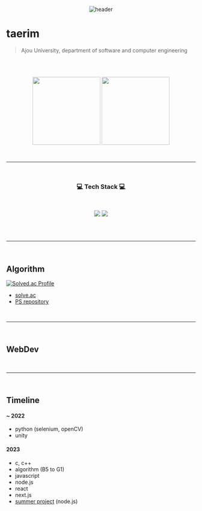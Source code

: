 
<div align="center">

  ![header](https://capsule-render.vercel.app/api?type=waving&color=gradient&height=210&section=header&text=허태림&fontSize=50&fontAlign=20)

</div>
  
taerim
====

> Ajou University, department of software and computer engineering

<br>
<br>


<div align="center">
  
  <a href="https://github.com/taerim0"><img align="center" style="height:180px" src="https://github-readme-stats.vercel.app/api?username=taerim0&show_icons=true&include_all_commits=true&theme=onedark&hide_border=false"/></a>
  <a href="https://github.com/taerim0"><img align="center" style="height:180px" src="https://github-readme-stats.vercel.app/api/top-langs/?username=taerim0&layout=compact&theme=onedark&hide_border=false" /></a> 

  <br>
</div>

-------

<div align="center">
  <br>
  <h3 align="center"> 💻 Tech Stack 💻 </h3>
  <br>

  <a><img src="https://img.shields.io/badge/c-%2300599C.svg?style=for-the-badge&logo=c&logoColor=white"/></a>
  <a><img src="https://img.shields.io/badge/c++-%2300599C.svg?style=for-the-badge&logo=c%2B%2B&logoColor=white"/></a>
  
  <br>
</div>
<br>


---------

<br>

## Algorithm

<div align="left">
  
  [![Solved.ac Profile](http://mazassumnida.wtf/api/generate_badge?boj=taerim0)](https://solved.ac/taerim0)

  </div>
  

- [solve.ac](https://solved.ac/profile/taerim0)
- [PS repository](https://github.com/taerim0/baekjoon)

<br>

---------
<br>

## WebDev
<br>

---------
<br>

## Timeline

#### ~ 2022
- python (selenium, openCV)
- unity

#### 2023
- c, c++
- algorithm (B5 to G1)
- javascript
- node.js
- react
- next.js
- [summer project](https://sites.google.com/ajou.ac.kr/mks/%ED%99%88/2023%EB%85%84-%ED%95%98%EA%B3%84-%EB%AA%A8%EA%B0%81%EC%86%8C/9-%EC%9E%A5%EB%A0%A4-%EB%B8%94%EB%A3%A8%EB%B2%A0%EB%A6%AC%EC%8A%A4%EB%AC%B4%EB%94%94?authuser=0) (node.js)
